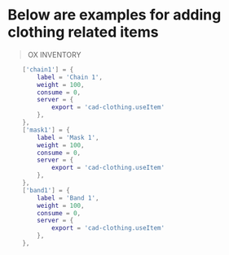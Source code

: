 # Below are examples for adding clothing related items

> OX INVENTORY
```lua
    ['chain1'] = {
		label = 'Chain 1',
        weight = 100,
		consume = 0,
        server = {
			export = 'cad-clothing.useItem'
		},
	},
    ['mask1'] = {
		label = 'Mask 1',
        weight = 100,
		consume = 0,
        server = {
			export = 'cad-clothing.useItem'
		},
	},
    ['band1'] = {
		label = 'Band 1',
        weight = 100,
		consume = 0,
        server = {
			export = 'cad-clothing.useItem'
		},
	},
```
